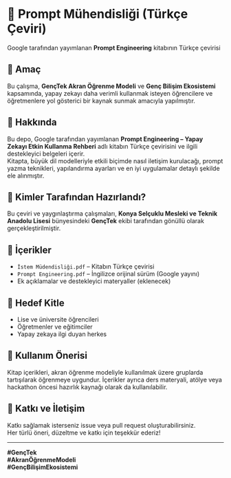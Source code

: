 # 📘 Prompt Mühendisliği (Türkçe Çeviri)  
Google tarafından yayımlanan **Prompt Engineering** kitabının Türkçe çevirisi

## 📌 Amaç  
Bu çalışma, **GençTek Akran Öğrenme Modeli** ve **Genç Bilişim Ekosistemi** kapsamında, yapay zekayı daha verimli kullanmak isteyen öğrencilere ve öğretmenlere yol gösterici bir kaynak sunmak amacıyla yapılmıştır.

## 🧠 Hakkında  
Bu depo, Google tarafından yayımlanan **Prompt Engineering – Yapay Zekayı Etkin Kullanma Rehberi** adlı kitabın Türkçe çevirisini ve ilgili destekleyici belgeleri içerir.  
Kitapta, büyük dil modelleriyle etkili biçimde nasıl iletişim kurulacağı, prompt yazma teknikleri, yapılandırma ayarları ve en iyi uygulamalar detaylı şekilde ele alınmıştır.

## 👥 Kimler Tarafından Hazırlandı?  
Bu çeviri ve yaygınlaştırma çalışmaları, **Konya Selçuklu Mesleki ve Teknik Anadolu Lisesi** bünyesindeki **GençTek** ekibi tarafından gönüllü olarak gerçekleştirilmiştir.

## 🔗 İçerikler  
- `İstem Müdendisliği.pdf` – Kitabın Türkçe çevirisi  
- `Prompt Engineering.pdf` – İngilizce orijinal sürüm (Google yayını)  
- Ek açıklamalar ve destekleyici materyaller (eklenecek)

## 🚀 Hedef Kitle  
- Lise ve üniversite öğrencileri  
- Öğretmenler ve eğitimciler  
- Yapay zekaya ilgi duyan herkes

## 🧭 Kullanım Önerisi  
Kitap içerikleri, akran öğrenme modeliyle kullanılmak üzere gruplarda tartışılarak öğrenmeye uygundur. İçerikler ayrıca ders materyali, atölye veya hackathon öncesi hazırlık kaynağı olarak da kullanılabilir.

## 🔖 Katkı ve İletişim  
Katkı sağlamak isterseniz issue veya pull request oluşturabilirsiniz.  
Her türlü öneri, düzeltme ve katkı için teşekkür ederiz!

---

**#GençTek**  
**#AkranÖğrenmeModeli**  
**#GençBilişimEkosistemi**  
